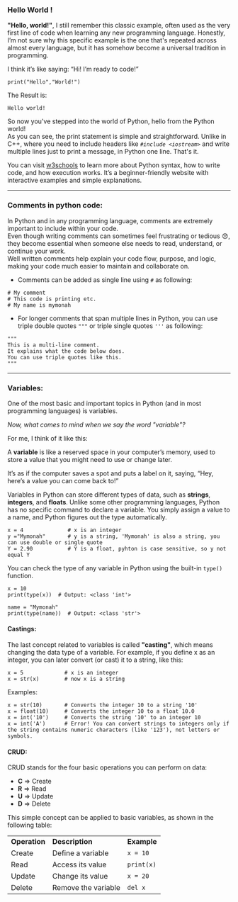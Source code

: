 ### Hello World !

**"Hello, world!"**, I still remember this classic example, often used as the very first line of code when learning any new programming language.
Honestly, I’m not sure why this specific example is the one that's repeated across almost every language, but it has somehow become a universal tradition in programming.

I think it’s like saying: “Hi! I’m ready to code!”

```
print("Hello","World!")
```
The Result is: 

```
Hello world!
```

So now you've stepped into the world of Python, hello from the Python world!</br>
As you can see, the print statement is simple and straightforward.
Unlike in C++, where you need to include headers like *`#include <iostream>`* and write multiple lines just to print a message, in Python one line. That's it.

You can visit [w3schools](https://www.w3schools.com/python/python_syntax.asp) to learn more about Python syntax, how to write code, and how execution works.
It’s a beginner-friendly website with interactive examples and simple explanations.

---
### Comments in python code:
In Python and in any programming language, comments are extremely important to include within your code.</br>
Even though writing comments can sometimes feel frustrating or tedious :disappointed:, they become essential when someone else needs to read, understand, or continue your work.</br>
Well written comments help explain your code flow, purpose, and logic, making your code much easier to maintain and collaborate on.</br>

- Comments can be added as single line using `#` as following:

```
# My comment
# This code is printing etc.
# My name is mymonah 
```
- For longer comments that span multiple lines in Python, you can use triple double quotes `"""` or triple single quotes `'''` as following:

```
"""
This is a multi-line comment.
It explains what the code below does.
You can use triple quotes like this.
"""
```

--- 
### Variables:
One of the most basic and important topics in Python (and in most programming languages) is variables.</br>

*Now, what comes to mind when we say the word "variable"?*

For me, I think of it like this:

A **variable** is like a reserved space in your computer’s memory, used to store a value that you might need to use or change later.

It’s as if the computer saves a spot and puts a label on it, saying, “Hey, here’s a value you can come back to!”


Variables in Python can store different types of data, such as **strings**, **integers**, and **floats**. Unlike some other programming languages, Python has no specific command to declare a variable. You simply assign a value to a name, and Python figures out the type automatically.

```
x = 4              # x is an integer
y ="Mymonah"       # y is a string, 'Mymonah' is also a string, you can use double or single quote
Y = 2.90           # Y is a float, pyhton is case sensitive, so y not equal Y
```
You can check the type of any variable in Python using the built-in `type()` function.

```
x = 10
print(type(x))  # Output: <class 'int'>

name = "Mymonah"
print(type(name))  # Output: <class 'str'>
```

#### Castings:

The last concept related to variables is called **"casting"**, which means changing the data type of a variable.
For example, if you define x as an integer, you can later convert (or cast) it to a string, like this:

```
x = 5             # x is an integer
x = str(x)        # now x is a string
```
Examples:

```
x = str(10)       # Converts the integer 10 to a string '10'
x = float(10)     # Converts the integer 10 to a float 10.0
x = int('10')     # Converts the string '10' to an integer 10
x = int('A')      # Error! You can convert strings to integers only if the string contains numeric characters (like '123'), not letters or symbols.

```
#### CRUD:
CRUD stands for the four basic operations you can perform on data:
- **C** => Create
- **R** => Read
- **U** => Update
- **D** => Delete

This simple concept can be applied to basic variables, as shown in the following table:

|   |   |   |
|---|---|---|
|**Operation**|**Description**|**Example**|
|Create|Define a variable|`x = 10`|
|Read|Access its value|`print(x)`|
|Update|Change its value|`x = 20`|
|Delete|Remove the variable|`del x`|
